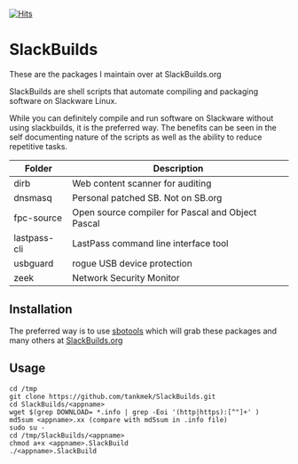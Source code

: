 [![Hits](https://hits.seeyoufarm.com/api/count/incr/badge.svg?url=https%3A%2F%2Fgithub.com%2Ftankmek%2FSlackBuilds&count_bg=%2379C83D&title_bg=%23555555&icon=&icon_color=%233A57E7&title=hits&edge_flat=false)](https://hits.seeyoufarm.com)

# SlackBuilds

These are the packages I maintain over at SlackBuilds.org

SlackBuilds are shell scripts that automate compiling and packaging software on Slackware Linux. 

While you can definitely compile and run software on Slackware without using slackbuilds, it
is the preferred way. The benefits can be seen in the self documenting nature of the scripts
as well as the ability to reduce repetitive tasks.


| Folder | Description |
| --- | --- |
| dirb | Web content scanner for auditing |
| dnsmasq | Personal patched SB. Not on SB.org |
| fpc-source | Open source compiler for Pascal and Object Pascal |
| lastpass-cli | LastPass command line interface tool |
| usbguard | rogue USB device protection |
| zeek | Network Security Monitor |


## Installation
The preferred way is to use [sbotools](https://pink-mist.github.io/sbotools/) which will grab these packages and many others at [SlackBuilds.org](https://www.slackbuilds.org)

## Usage
```
cd /tmp
git clone https://github.com/tankmek/SlackBuilds.git
cd SlackBuilds/<appname>
wget $(grep DOWNLOAD= *.info | grep -Eoi '(http|https):[^"]+' )
md5sum <appname>.xx (compare with md5sum in .info file)
sudo su -
cd /tmp/SlackBuilds/<appname>
chmod a+x <appname>.SlackBuild
./<appname>.SlackBuild
```
